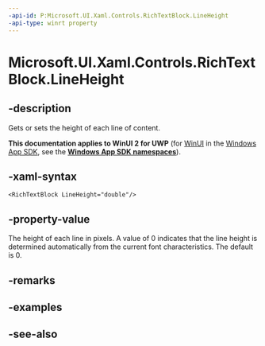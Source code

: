 ```yaml
---
-api-id: P:Microsoft.UI.Xaml.Controls.RichTextBlock.LineHeight
-api-type: winrt property
---
```


<!-- Property syntax
public double LineHeight { get;  set; }
-->

# Microsoft.UI.Xaml.Controls.RichTextBlock.LineHeight

## -description
Gets or sets the height of each line of content.

**This documentation applies to WinUI 2 for UWP** (for [WinUI](/windows/apps/winui/winui3/) in the [Windows App SDK](/windows/apps/windows-app-sdk/), see the **[Windows App SDK namespaces](/windows/windows-app-sdk/api/winrt/)**).

## -xaml-syntax
```xaml
<RichTextBlock LineHeight="double"/>
```


## -property-value
The height of each line in pixels. A value of 0 indicates that the line height is determined automatically from the current font characteristics. The default is 0.

## -remarks

## -examples

## -see-also

